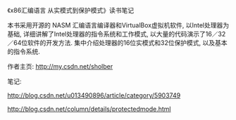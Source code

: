 《x86汇编语言 从实模式到保护模式》读书笔记

本书采用开源的 NASM 汇编语言编译器和VirtualBox虚拟机软件, 以Intel处理器为基础, 详细讲解了Intel处理器的指令系统和工作模式, 以大量的代码演示了16／32／64位软件的开发方法. 集中介绍处理器的16位实模式和32位保护模式, 以及基本的指令系统. 

作者主页: http://my.csdn.net/sholber

笔记: 

http://blog.csdn.net/u013490896/article/category/5903749 

http://blog.csdn.net/column/details/protectedmode.html